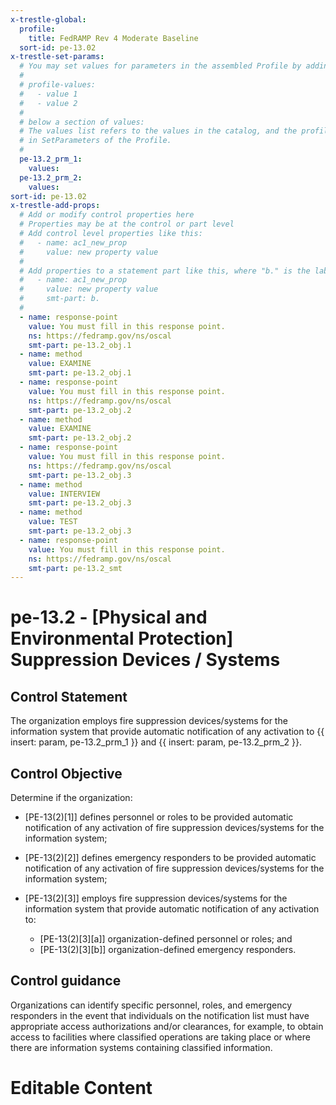 ```yaml
---
x-trestle-global:
  profile:
    title: FedRAMP Rev 4 Moderate Baseline
  sort-id: pe-13.02
x-trestle-set-params:
  # You may set values for parameters in the assembled Profile by adding
  #
  # profile-values:
  #   - value 1
  #   - value 2
  #
  # below a section of values:
  # The values list refers to the values in the catalog, and the profile-values represent values
  # in SetParameters of the Profile.
  #
  pe-13.2_prm_1:
    values:
  pe-13.2_prm_2:
    values:
sort-id: pe-13.02
x-trestle-add-props:
  # Add or modify control properties here
  # Properties may be at the control or part level
  # Add control level properties like this:
  #   - name: ac1_new_prop
  #     value: new property value
  #
  # Add properties to a statement part like this, where "b." is the label of the target statement part
  #   - name: ac1_new_prop
  #     value: new property value
  #     smt-part: b.
  #
  - name: response-point
    value: You must fill in this response point.
    ns: https://fedramp.gov/ns/oscal
    smt-part: pe-13.2_obj.1
  - name: method
    value: EXAMINE
    smt-part: pe-13.2_obj.1
  - name: response-point
    value: You must fill in this response point.
    ns: https://fedramp.gov/ns/oscal
    smt-part: pe-13.2_obj.2
  - name: method
    value: EXAMINE
    smt-part: pe-13.2_obj.2
  - name: response-point
    value: You must fill in this response point.
    ns: https://fedramp.gov/ns/oscal
    smt-part: pe-13.2_obj.3
  - name: method
    value: INTERVIEW
    smt-part: pe-13.2_obj.3
  - name: method
    value: TEST
    smt-part: pe-13.2_obj.3
  - name: response-point
    value: You must fill in this response point.
    ns: https://fedramp.gov/ns/oscal
    smt-part: pe-13.2_smt
---
```


# pe-13.2 - \[Physical and Environmental Protection\] Suppression Devices / Systems

## Control Statement

The organization employs fire suppression devices/systems for the information system that provide automatic notification of any activation to {{ insert: param, pe-13.2_prm_1 }} and {{ insert: param, pe-13.2_prm_2 }}.

## Control Objective

Determine if the organization:

- \[PE-13(2)[1]\] defines personnel or roles to be provided automatic notification of any activation of fire suppression devices/systems for the information system;

- \[PE-13(2)[2]\] defines emergency responders to be provided automatic notification of any activation of fire suppression devices/systems for the information system;

- \[PE-13(2)[3]\] employs fire suppression devices/systems for the information system that provide automatic notification of any activation to:

  - \[PE-13(2)[3][a]\] organization-defined personnel or roles; and
  - \[PE-13(2)[3][b]\] organization-defined emergency responders.

## Control guidance

Organizations can identify specific personnel, roles, and emergency responders in the event that individuals on the notification list must have appropriate access authorizations and/or clearances, for example, to obtain access to facilities where classified operations are taking place or where there are information systems containing classified information.

# Editable Content

<!-- Make additions and edits below -->
<!-- The above represents the contents of the control as received by the profile, prior to additions. -->
<!-- If the profile makes additions to the control, they will appear below. -->
<!-- The above markdown may not be edited but you may edit the content below, and/or introduce new additions to be made by the profile. -->
<!-- If there is a yaml header at the top, parameter values may be edited. Use --set-parameters to incorporate the changes during assembly. -->
<!-- The content here will then replace what is in the profile for this control, after running profile-assemble. -->
<!-- The added parts in the profile for this control are below.  You may edit them and/or add new ones. -->
<!-- Each addition must have a heading either of the form ## Control my_addition_name -->
<!-- or ## Part a. (where the a. refers to one of the control statement labels.) -->
<!-- "## Control" parts are new parts added after the statement part. -->
<!-- "## Part" parts are new parts added into the top-level statement part with that label. -->
<!-- Subparts may be added with nested hash levels of the form ### My Subpart Name -->
<!-- underneath the parent ## Control or ## Part being added -->
<!-- See https://ibm.github.io/compliance-trestle/tutorials/ssp_profile_catalog_authoring/ssp_profile_catalog_authoring for guidance. -->
